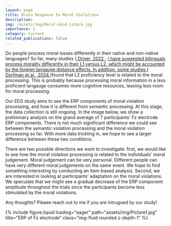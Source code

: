 ```yaml
---
layout: page
title: Brain Response to Moral Violations
description:
img: /assets/img/Moral-mind-istock.jpg
importance: 1
category: Current
related_publications: false
---
```


<p>Do people process moral issues differently in their native and non-native languages? So far, many studies (<a href="https://www.tandfonline.com/doi/full/10.1080/13670050.2020.1730763"> Driver, 2022 </a>; <a href= "https://journals.plos.org/plosone/article?id=10.1371/journal.pone.0094842" Costa et al., 2014 </a>) have suggested bilinguals process morality differently in their L1 versus L2, which might be accounted by the foreign langauge distance effects.  In addition, some studies (<a href="https://www.cambridge.org/core/journals/bilingualism-language-and-cognition/article/bilinguals-on-the-footbridge-the-role-of-foreignlanguage-proficiency-in-moral-decision-making/C7A25FAC773BB8C2B5EA127CAA250DAB"> Dorfman et al., 2024 </a>)found that L2 proficiency level is related to the moral processing. This is probably because processing moral information in a less proficient langauge consumes more cognitive resources, leaving less room for moral processing. </p>

<p>Our EEG study aims to see the ERP components of moral violation processing, and how it is different from semantic processing. At this stage, the data collection is still ongoing. In the image below, we show a preliminary analysis on the grand average of 7 participants' Fz electrode ERP components. There is not much significant difference we could see between the semantic violation processing and the moral violation processing so far. With more data trickling in, we hope to see a larger difference between these two conditions.</p>

<p>There are two possible directions we want to investigate: first, we would like to see how the moral violation processing is related to the individuals' moral judgement. Moral judgement can be very personal. Different people can have very different moral judgements on the same event. We hope to find something interesting by conducting an item-based analysis. Second, we are interested in looking at participants’ adaptation on the moral violations. We speculate that we might see a gradual decrease of the ERP component amplitude throughout the trials since the participants become less stimulated by the moral violations. </p>

Any thoughts? Pleaee reach out to me if you are intrugued by our study!

<div class="row">
    <div class="col-sm mt-3 mt-md-0">
        {% include figure.liquid loading="eager" path="assets/img/Picture1.jpg" title="ERP of Fz electrode" class="img-fluid rounded z-depth-1" %}
    </div>
</div>
